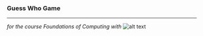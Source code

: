 ### Guess Who Game  
---
_for the  course Foundations of Computing with_ ![alt text]([https://github.com/adam-p/markdown-here/raw/master/src/common/images/icon48.png](https://seeklogo.com/images/J/java-logo-7833D1D21A-seeklogo.com.png) "Java")

